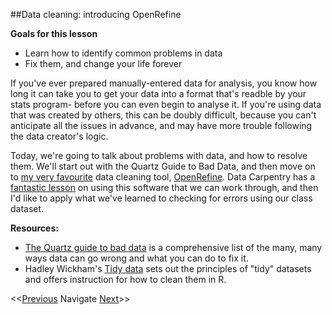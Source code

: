 ##Data cleaning: introducing OpenRefine

**Goals for this lesson**

* Learn how to identify common problems in data
* Fix them, and change your life forever

If you've ever prepared manually-entered data for analysis, you know how long it can take you to get your data into a format that's readble by your stats program- before you can even begin to analyse it. If you're using data that was created by others, this can be doubly difficult, because you can't anticipate all the issues in advance, and may have more trouble following the data creator's logic.

Today, we're going to talk about problems with data, and how to resolve them. We'll start out with the Quartz Guide to Bad Data, and then move on to [my very favourite](http://www.nature.com/news/my-digital-toolbox-ecologist-christie-bahlai-talks-data-hygiene-1.15896) data cleaning tool, [OpenRefine](http://openrefine.org/). Data Carpentry has a [fantastic lesson](http://www.datacarpentry.org/OpenRefine-ecology/) on using this software that we can work through, and then I'd like to apply what we've learned to checking for errors using our class dataset.


**Resources:**

* [The Quartz guide to bad data](https://github.com/Quartz/bad-data-guide)  is a comprehensive list of the many, many ways data can go wrong and what you can do to fix it.
* Hadley Wickham's [Tidy data](http://vita.had.co.nz/papers/tidy-data.pdf) sets out the principles of "tidy" datasets and offers instruction for how to clean them in R.

<<[Previous](https://github.com/cbahlai/OSRR_course/blob/master/05_data_creation_authorship.md)  Navigate [Next](https://github.com/cbahlai/OSRR_course/blob/master/07_grey_data_liberation.md)>>

